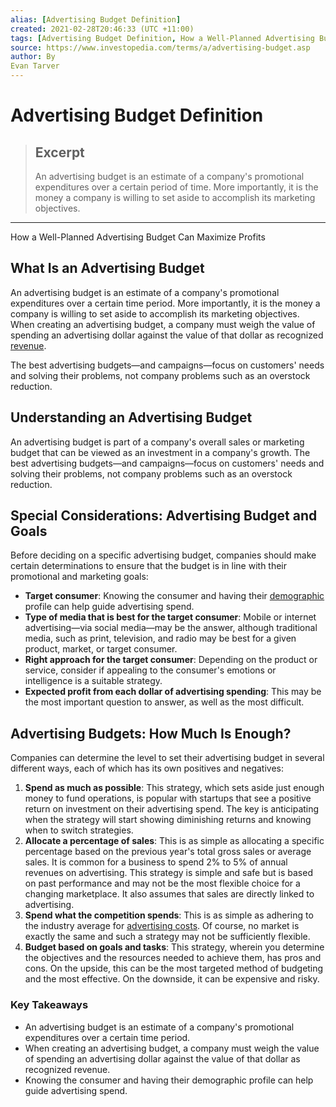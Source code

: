 ```yaml
---
alias: [Advertising Budget Definition]
created: 2021-02-28T20:46:33 (UTC +11:00)
tags: [Advertising Budget Definition, How a Well-Planned Advertising Budget Can Maximize Profits]
source: https://www.investopedia.com/terms/a/advertising-budget.asp
author: By
Evan Tarver
---
```


# Advertising Budget Definition

> ## Excerpt
> An advertising budget is an estimate of a company's promotional expenditures over a certain period of time. More importantly, it is the money a company is willing to set aside to accomplish its marketing objectives.

---

How a Well-Planned Advertising Budget Can Maximize Profits
## What Is an Advertising Budget

An advertising budget is an estimate of a company's promotional expenditures over a certain time period. More importantly, it is the money a company is willing to set aside to accomplish its marketing objectives. When creating an advertising budget, a company must weigh the value of spending an advertising dollar against the value of that dollar as recognized [revenue](https://www.investopedia.com/terms/r/revenue.asp).

The best advertising budgets—and campaigns—focus on customers' needs and solving their problems, not company problems such as an overstock reduction.

## Understanding an Advertising Budget

An advertising budget is part of a company's overall sales or marketing budget that can be viewed as an investment in a company's growth. The best advertising budgets—and campaigns—focus on customers' needs and solving their problems, not company problems such as an overstock reduction.

## Special Considerations: Advertising Budget and Goals

Before deciding on a specific advertising budget, companies should make certain determinations to ensure that the budget is in line with their promotional and marketing goals:

-   **Target consumer**: Knowing the consumer and having their [demographic](https://www.investopedia.com/terms/d/demographics.asp) profile can help guide advertising spend.
-   **Type of media that is best for the target consumer**: Mobile or internet advertising—via social media—may be the answer, although traditional media, such as print, television, and radio may be best for a given product, market, or target consumer.
-   **Right approach for the target consumer**: Depending on the product or service, consider if appealing to the consumer's emotions or intelligence is a suitable strategy.
-   **Expected profit from each dollar of advertising spending**: This may be the most important question to answer, as well as the most difficult.

## Advertising Budgets: How Much Is Enough?

Companies can determine the level to set their advertising budget in several different ways, each of which has its own positives and negatives:

1.  **Spend as much as possible**: This strategy, which sets aside just enough money to fund operations, is popular with startups that see a positive return on investment on their advertising spend. The key is anticipating when the strategy will start showing diminishing returns and knowing when to switch strategies.
2.  **Allocate a percentage of sales**: This is as simple as allocating a specific percentage based on the previous year's total gross sales or average sales. It is common for a business to spend 2% to 5% of annual revenues on advertising. This strategy is simple and safe but is based on past performance and may not be the most flexible choice for a changing marketplace. It also assumes that sales are directly linked to advertising.
3.  **Spend what the competition spends**: This is as simple as adhering to the industry average for [advertising costs](https://www.investopedia.com/terms/a/advertising-costs.asp). Of course, no market is exactly the same and such a strategy may not be sufficiently flexible.
4.  **Budget based on goals and tasks**: This strategy, wherein you determine the objectives and the resources needed to achieve them, has pros and cons. On the upside, this can be the most targeted method of budgeting and the most effective. On the downside, it can be expensive and risky.

### Key Takeaways

-   An advertising budget is an estimate of a company's promotional expenditures over a certain time period.
-   When creating an advertising budget, a company must weigh the value of spending an advertising dollar against the value of that dollar as recognized revenue.
-   Knowing the consumer and having their demographic profile can help guide advertising spend.
